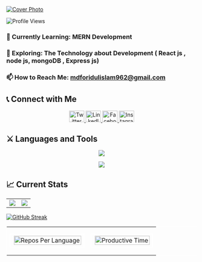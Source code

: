 [![Cover Photo](https://github.com/Mdforidulislam/Mdforidulislam/blob/main/Blue%20Yellow%20Futuristic%20Virtual%20Technology%20Blog%20Banner.png?raw=true "Cover Photo")](https://www.linkedin.com/in/foridul/)

<p align="left"> <img src="https://komarev.com/ghpvc/?username=shuvajitmaitra&label=Profile%20views&color=0e75b6&style=flat" alt="Profile Views" /> </p>




### 🌱 Currently Learning: MERN Development
### 🔭 Exploring: The Technology about Development ( React js , node js, mongoDB , Express js)
### 📫 How to Reach Me: [mdforidulislam962@gmail.com](mailto:mdforidulislam962@gmail.com)



## 📞 Connect with Me

<p align="center">
  <a href="#" target="blank">
    <img src="https://raw.githubusercontent.com/rahuldkjain/github-profile-readme-generator/master/src/images/icons/Social/twitter.svg" alt="Twitter" height="30" width="40" />
  </a>

  <a href="https://www.linkedin.com/in/foridul" target="blank">
    <img src="https://raw.githubusercontent.com/rahuldkjain/github-profile-readme-generator/master/src/images/icons/Social/linked-in-alt.svg" alt="LinkedIn" height="30" width="40" />
  </a>

  <a href="https://www.facebook.com/profile.php?id=100004476468209" target="blank">
    <img src="https://raw.githubusercontent.com/rahuldkjain/github-profile-readme-generator/master/src/images/icons/Social/facebook.svg" alt="Facebook" height="30" width="40" />
  </a>

  <a href="#" target="blank">
    <img src="https://raw.githubusercontent.com/rahuldkjain/github-profile-readme-generator/master/src/images/icons/Social/instagram.svg" alt="Instagram" height="30" width="40" />
  </a>
</p>





## ⚔️ Languages and Tools

<p align="center">
  <a href="">
    <img src="https://skillicons.dev/icons?i=js,react,tailwind,html,css,firebase" />
  </a>
</p>
<p align="center">
  <a href="">
    <img src="https://skillicons.dev/icons?i=express,mongodb,figma,github" />
  </a>
</p>




<!-- Stats -->
## 📈 Current Stats

<table width="100%">
  <tr>
    <td>
      <img src="http://github-profile-summary-cards.vercel.app/api/cards/profile-details?username=Mdforidulislam&theme=noctis_minimus" />
    </td>
    <td>
      <img src="http://github-profile-summary-cards.vercel.app/api/cards/stats?username=Mdforidulislam&theme=noctis_minimus" />
    </td>
  </tr>
</table>

<!-- Streak and Repos Per Language Side-by-Side -->
<p align="center">

  <a href="https://git.io/streak-stats" style="flex: 1;"><img src="https://github-readme-streak-stats.herokuapp.com?user=Mdforidulislam&theme=github-green-purple&card_width=500" alt="GitHub Streak" /></a>
</p>


<!-- Displaying Images in Nested Tables -->
<table align="center" style="border-collapse: collapse; width: 100%; border: 1px solid white;">
  <tr>
    <td>
      <table style="border-collapse: collapse; width: 100%; border: 1px solid white;">
        <tr>
          <td style="border: 1px solid white;">
            <img src="http://github-profile-summary-cards.vercel.app/api/cards/repos-per-language?username=Mdforidulislam&theme=outrun" alt="Repos Per Language" style="width: 100%; border: 1px solid white;" />
          </td>
        </tr>
      </table>
    </td>
    <td>
      <table style="border-collapse: collapse; width: 100%; border: 1px solid white;">
        <tr>
          <td style="border: 1px solid white;">
            <img src="http://github-profile-summary-cards.vercel.app/api/cards/productive-time?username=Mdforidulislam&theme=outrun&utcOffset=8" alt="Productive Time" style="width: 100%; border: 1px solid white;" />
          </td>
        </tr>
      </table>
    </td>
  </tr>
</table>

